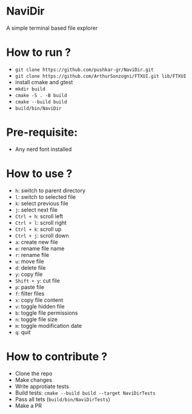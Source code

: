 <h1>NaviDir</h1>
A simple terminal based file explorer</li>

<h1>How to run ?</h1>
<ul>
  <li><code>git clone https://github.com/pushkar-gr/NaviDir.git</code></li>
  <li><code>git clone https://github.com/ArthurSonzogni/FTXUI.git lib/FTXUI</code></li>
  <li>install cmake and gtest</li>
  <li><code>mkdir build</code></li>
  <li><code>cmake -S . -B build</code></li>
  <li><code>cmake --build build</code></li>
  <li><code>build/bin/NaviDir</code></li>
</ul>

<h1>Pre-requisite: </h1>
<ul>
  <li>Any nerd font installed</li>
</ul>

<h1>How to use ?</h1>
<ul>
  <li><code>h</code>: switch to parent directory</li>
  <li><code>l</code>: switch to selected file</li>
  <li><code>k</code>: select previous file</li>
  <li><code>j</code>: select next file</li>
  <li><code>Ctrl + h</code>: scroll left</li>
  <li><code>Ctrl + l</code>: scroll right</li>
  <li><code>Ctrl + k</code>: scroll up</li>
  <li><code>Ctrl + j</code>: scroll down</li>
  <li><code>a</code>: create new file</li>
  <li><code>e</code>: rename file name</li>
  <li><code>r</code>: rename file</li>
  <li><code>u</code>: move file</li>
  <li><code>d</code>: delete file</li>
  <li><code>y</code>: copy file</li>
  <li><code>Shift + y</code>: cut file</li>
  <li><code>p</code>: paste file</li>
  <li><code>f</code>: filter files</li>
  <li><code>x</code>: copy file content</li>
  <li><code>v</code>: toggle hidden file</li>
  <li><code>b</code>: toggle file permissions</li>
  <li><code>n</code>: toggle file size</li>
  <li><code>m</code>: toggle modification date</li>
  <li><code>q</code>: quit</li>
</ul>

<h1>How to contribute ?</h1>
<ul>
  <li>Clone the repo</li>
  <li>Make changes</li>
  <li>Write approtiate tests</li>
  <li>Build tests: <code>cmake --build build --target NaviDirTests</code></li>
  <li>Pass all tets (<code>build/bin/NaviDirTests</code>)</li>
  <li>Make a PR</li>
</ul>
